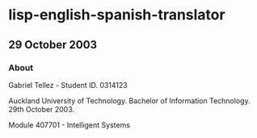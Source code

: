 # lisp-english-spanish-translator

## 29 October 2003

### About

Gabriel Tellez - Student ID. 0314123


Auckland University of Technology. Bachelor of Information Technology. 29th October 2003.


Module 407701 - Intelligent Systems

